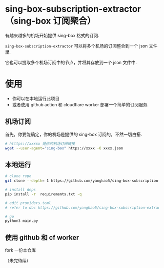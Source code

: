 # sing-box-subscription-extractor （sing-box 订阅聚合）

有越来越多的机场开始提供 sing-box 格式的订阅.

`sing-box-subscription-extractor` 可以将多个机场的订阅整合到一个 json 文件里.

它也可以提取多个机场订阅中的节点，并将其存放到一个 json 文件中.

# 使用

- 你可以在本地运行此项目
- 或者使用 github action 和 cloudflare worker 部署一个简单的订阅服务.

## 机场订阅

首先，你要能确定，你的机场是提供的 sing-box 订阅的，不然一切白搭.

```bash
# htttps://xxxxx 是你的机场订阅链接
wget --user-agent="sing-box" https://xxxx -O xxxx.json
```

## 本地运行

```bash
# clone repo
git clone --depth= 1 https://github.com/yanghao5/sing-box-subscription-extractor.git sbse && cd sbse

# install deps
pip install -r  requirements.txt -q

# edit providers.toml
# refer to doc https://github.com/yanghao5/sing-box-subscription-extractor/blob/main/docs/providers.md 

# go
python3 main.py
```

## 使用 github 和 cf worker

fork 一份本仓库

（未完待续）